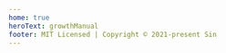 ```yaml
---
home: true
heroText: growthManual
footer: MIT Licensed | Copyright © 2021-present Sin
---
```


<ClientOnly>
  <WebInfo/>
</ClientOnly>
